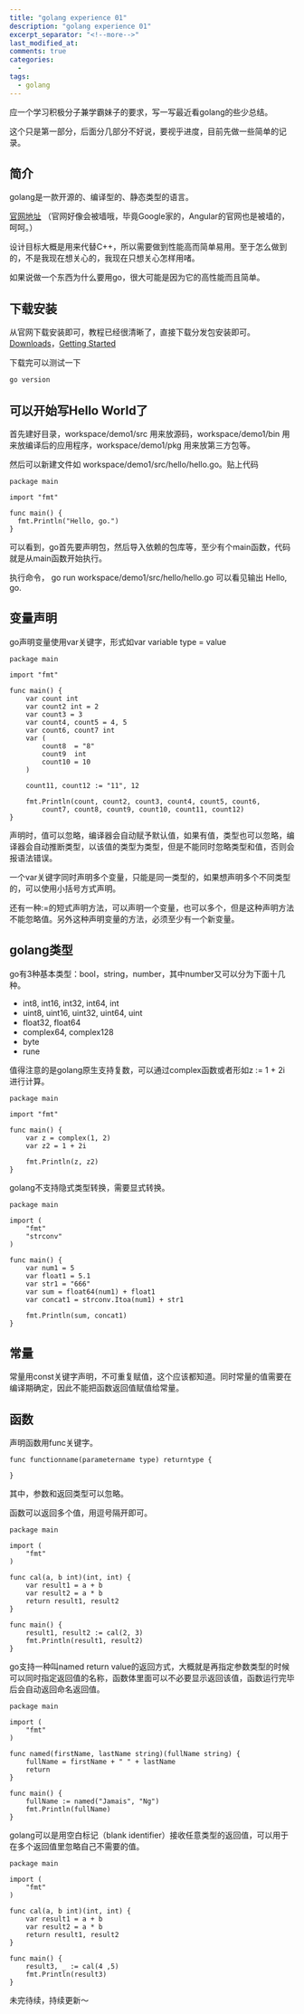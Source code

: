 ```yaml
---
title: "golang experience 01"
description: "golang experience 01"
excerpt_separator: "<!--more-->"
last_modified_at: 
comments: true
categories:
  -
tags:
  - golang
---
```


应一个学习积极分子兼学霸妹子的要求，写一写最近看golang的些少总结。

这个只是第一部分，后面分几部分不好说，要视乎进度，目前先做一些简单的记录。

## 简介

golang是一款开源的、编译型的、静态类型的语言。

<a target="_blank" href="https://golang.org/">官网地址</a> （官网好像会被墙哦，毕竟Google家的，Angular的官网也是被墙的，呵呵。）

设计目标大概是用来代替C++，所以需要做到性能高而简单易用。至于怎么做到的，不是我现在想关心的，我现在只想关心怎样用啫。

如果说做一个东西为什么要用go，很大可能是因为它的高性能而且简单。

## 下载安装

从官网下载安装即可，教程已经很清晰了，直接下载分发包安装即可。<a target="_blank" href="https://golang.org/dl/">Downloads</a>，<a target="_blank" href="https://golang.org/doc/install">Getting Started</a>

下载完可以测试一下

```bash
go version
```

## 可以开始写Hello World了

首先建好目录，workspace/demo1/src 用来放源码，workspace/demo1/bin 用来放编译后的应用程序，workspace/demo1/pkg 用来放第三方包等。

然后可以新建文件如 workspace/demo1/src/hello/hello.go。贴上代码

```golang
package main

import "fmt"

func main() {
  fmt.Println("Hello, go.")
}
```

可以看到，go首先要声明包，然后导入依赖的包库等，至少有个main函数，代码就是从main函数开始执行。

执行命令， go run workspace/demo1/src/hello/hello.go 可以看见输出 Hello, go.

## 变量声明

go声明变量使用var关键字，形式如var variable type = value

```golang
package main

import "fmt"

func main() {
    var count int
    var count2 int = 2
    var count3 = 3
    var count4, count5 = 4, 5
    var count6, count7 int
    var (
        count8  = "8"
        count9  int
        count10 = 10
    )

    count11, count12 := "11", 12

    fmt.Println(count, count2, count3, count4, count5, count6,
        count7, count8, count9, count10, count11, count12)
}
```

声明时，值可以忽略，编译器会自动赋予默认值，如果有值，类型也可以忽略，编译器会自动推断类型，以该值的类型为类型，但是不能同时忽略类型和值，否则会报语法错误。

一个var关键字同时声明多个变量，只能是同一类型的，如果想声明多个不同类型的，可以使用小括号方式声明。

还有一种:=的短式声明方法，可以声明一个变量，也可以多个，但是这种声明方法不能忽略值。另外这种声明变量的方法，必须至少有一个新变量。

## golang类型

go有3种基本类型：bool，string，number，其中number又可以分为下面十几种。

* int8, int16, int32, int64, int
* uint8, uint16, uint32, uint64, uint
* float32, float64
* complex64, complex128
* byte
* rune

值得注意的是golang原生支持复数，可以通过complex函数或者形如z := 1 + 2i 进行计算。

```golang
package main

import "fmt"

func main() {
    var z = complex(1, 2)
    var z2 = 1 + 2i

    fmt.Println(z, z2)
}
```

golang不支持隐式类型转换，需要显式转换。

```golang
package main

import (
    "fmt"
    "strconv"
)

func main() {
    var num1 = 5
    var float1 = 5.1
    var str1 = "666"
    var sum = float64(num1) + float1
    var concat1 = strconv.Itoa(num1) + str1

    fmt.Println(sum, concat1)
}
```

## 常量

常量用const关键字声明，不可重复赋值，这个应该都知道。同时常量的值需要在编译期确定，因此不能把函数返回值赋值给常量。

## 函数

声明函数用func关键字。

```golang
func functionname(parametername type) returntype {  

}
```

其中，参数和返回类型可以忽略。

函数可以返回多个值，用逗号隔开即可。

```golang
package main

import (
    "fmt"
)

func cal(a, b int)(int, int) {
    var result1 = a + b
    var result2 = a * b
    return result1, result2
}

func main() {
    result1, result2 := cal(2, 3)
    fmt.Println(result1, result2)
}
```

go支持一种叫named return value的返回方式，大概就是再指定参数类型的时候可以同时指定返回值的名称，函数体里面可以不必要显示返回该值，函数运行完毕后会自动返回命名返回值。

```golang
package main

import (
    "fmt"
)

func named(firstName, lastName string)(fullName string) {
    fullName = firstName + " " + lastName
    return
}

func main() {
    fullName := named("Jamais", "Ng")
    fmt.Println(fullName)
}
```

golang可以是用空白标记（blank identifier）接收任意类型的返回值，可以用于在多个返回值里忽略自己不需要的值。

```golang
package main

import (
    "fmt"
)

func cal(a, b int)(int, int) {
    var result1 = a + b
    var result2 = a * b
    return result1, result2
}

func main() {
    result3, _ := cal(4 ,5)
    fmt.Println(result3)
}
```

未完待续，持续更新～
